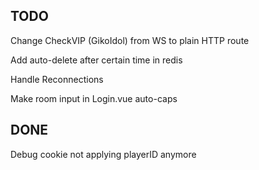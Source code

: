 TODO
-------------------
Change CheckVIP (GikoIdol) from WS to plain HTTP route

Add auto-delete after certain time in redis

Handle Reconnections

Make room input in Login.vue auto-caps



DONE
-------------------
Debug cookie not applying playerID anymore